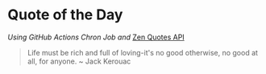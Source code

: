 # Quote of the Day 
*Using GitHub Actions Chron Job and* [Zen Quotes API]( https://zenquotes.io/ )
> Life must be rich and full of loving-it's no good otherwise, no good at all, for anyone.   ~ Jack Kerouac

